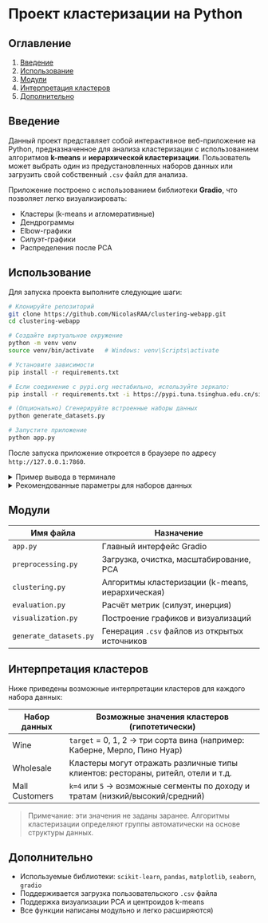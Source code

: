 # Проект кластеризации на Python

## Оглавление
1. [Введение](#введение)
2. [Использование](#использование)
3. [Модули](#модули)
4. [Интерпретация кластеров](#интерпретация-кластеров)
5. [Дополнительно](#дополнительно)

## Введение

Данный проект представляет собой интерактивное веб-приложение на Python, предназначенное для анализа кластеризации с использованием алгоритмов **k-means** и **иерархической кластеризации**. Пользователь может выбрать один из предустановленных наборов данных или загрузить свой собственный `.csv` файл для анализа.

Приложение построено с использованием библиотеки **Gradio**, что позволяет легко визуализировать:
- Кластеры (k-means и агломеративные)
- Дендрограммы
- Elbow-графики
- Силуэт-графики
- Распределения после PCA

## Использование

Для запуска проекта выполните следующие шаги:

```bash
# Клонируйте репозиторий
git clone https://github.com/NicolasRAA/clustering-webapp.git
cd clustering-webapp

# Создайте виртуальное окружение
python -m venv venv
source venv/bin/activate   # Windows: venv\Scripts\activate

# Установите зависимости
pip install -r requirements.txt

# Если соединение с pypi.org нестабильно, используйте зеркало:
pip install -r requirements.txt -i https://pypi.tuna.tsinghua.edu.cn/simple

# (Опционально) Сгенерируйте встроенные наборы данных
python generate_datasets.py

# Запустите приложение
python app.py
```

После запуска приложение откроется в браузере по адресу `http://127.0.0.1:7860`.

<details>
  <summary>Пример вывода в терминале</summary>

```bash
(venv) $ python app.py
Running on local URL:  http://127.0.0.1:7860/
```
</details>

<details>
  <summary>Рекомендованные параметры для наборов данных</summary>

| Набор данных       | Рекомендуемое количество кластеров (k) | Метод связи (иерархическая кластеризация) | Использовать PCA?         | Комментарий                                           |
|--------------------|-----------------------------------------|--------------------------------------------|---------------------------|--------------------------------------------------------|
| Wine               | 3                                       | `ward`                                     | Да                        | Соответствует 3 классам вина (`target`: 0, 1, 2)       |
| Wholesale          | 4–6                                     | `average`                                  | Да                        | Покупатели с разным профилем потребления               |
| Mall Customers     | 4–5                                     | `complete`                                 | Нет (уже 2 признака)      | Сегментация по доходу и индексу расходов               |

> Если вы загружаете собственный `.csv` файл, выберите значение `k`, исходя из структуры и количества признаков. Используйте Elbow-график и силуэт-анализ для обоснования выбора.
</details>


## Модули

| Имя файла              | Назначение                                       |
|------------------------|--------------------------------------------------|
| `app.py`               | Главный интерфейс Gradio                         |
| `preprocessing.py`     | Загрузка, очистка, масштабирование, PCA          |
| `clustering.py`        | Алгоритмы кластеризации (k-means, иерархическая) |
| `evaluation.py`        | Расчёт метрик (силуэт, инерция)                  |
| `visualization.py`     | Построение графиков и визуализаций               |
| `generate_datasets.py` | Генерация `.csv` файлов из открытых источников   |


## Интерпретация кластеров

Ниже приведены возможные интерпретации кластеров для каждого набора данных:

| Набор данных     | Возможные значения кластеров (гипотетически)                                   |
|------------------|----------------------------------------------------------------------------------|
| Wine             | `target` = 0, 1, 2 → три сорта вина (например: Каберне, Мерло, Пино Нуар)        |
| Wholesale        | Кластеры могут отражать различные типы клиентов: рестораны, ритейл, отели и т.д. |
| Mall Customers   | `k=4` или `5` → возможные сегменты по доходу и тратам (низкий/высокий/средний)   |

> Примечание: эти значения не заданы заранее. Алгоритмы кластеризации определяют группы автоматически на основе структуры данных.

## Дополнительно

- Используемые библиотеки: `scikit-learn`, `pandas`, `matplotlib`, `seaborn`, `gradio`
- Поддерживается загрузка пользовательского `.csv` файла
- Поддержка визуализации PCA и центроидов k-means
- Все функции написаны модульно и легко расширяются)
